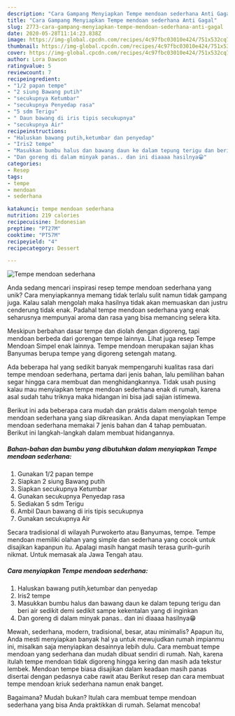 ```yaml
---
description: "Cara Gampang Menyiapkan Tempe mendoan sederhana Anti Gagal"
title: "Cara Gampang Menyiapkan Tempe mendoan sederhana Anti Gagal"
slug: 2773-cara-gampang-menyiapkan-tempe-mendoan-sederhana-anti-gagal
date: 2020-05-28T11:14:23.838Z
image: https://img-global.cpcdn.com/recipes/4c97fbc03010e424/751x532cq70/tempe-mendoan-sederhana-foto-resep-utama.jpg
thumbnail: https://img-global.cpcdn.com/recipes/4c97fbc03010e424/751x532cq70/tempe-mendoan-sederhana-foto-resep-utama.jpg
cover: https://img-global.cpcdn.com/recipes/4c97fbc03010e424/751x532cq70/tempe-mendoan-sederhana-foto-resep-utama.jpg
author: Lora Dawson
ratingvalue: 5
reviewcount: 7
recipeingredient:
- "1/2 papan tempe"
- "2 siung Bawang putih"
- "secukupnya Ketumbar"
- "secukupnya Penyedap rasa"
- "5 sdm Terigu"
- " Daun bawang di iris tipis secukupnya"
- "secukupnya Air"
recipeinstructions:
- "Haluskan bawang putih,ketumbar dan penyedap"
- "Iris2 tempe"
- "Masukkan bumbu halus dan bawang daun ke dalam tepung terigu dan beri air sedikit demi sedikit sampe kekentalan yang di inginkan"
- "Dan goreng di dalam minyak panas.. dan ini diaaaa hasilnya😁"
categories:
- Resep
tags:
- tempe
- mendoan
- sederhana

katakunci: tempe mendoan sederhana 
nutrition: 219 calories
recipecuisine: Indonesian
preptime: "PT27M"
cooktime: "PT57M"
recipeyield: "4"
recipecategory: Dessert

---
```



![Tempe mendoan sederhana](https://img-global.cpcdn.com/recipes/4c97fbc03010e424/751x532cq70/tempe-mendoan-sederhana-foto-resep-utama.jpg)

Anda sedang mencari inspirasi resep tempe mendoan sederhana yang unik? Cara menyiapkannya memang tidak terlalu sulit namun tidak gampang juga. Kalau salah mengolah maka hasilnya tidak akan memuaskan dan justru cenderung tidak enak. Padahal tempe mendoan sederhana yang enak seharusnya mempunyai aroma dan rasa yang bisa memancing selera kita.

Meskipun berbahan dasar tempe dan diolah dengan digoreng, tapi mendoan berbeda dari gorengan tempe lainnya. Lihat juga resep Tempe Mendoan Simpel enak lainnya. Tempe mendoan merupakan sajian khas Banyumas berupa tempe yang digoreng setengah matang.

Ada beberapa hal yang sedikit banyak mempengaruhi kualitas rasa dari tempe mendoan sederhana, pertama dari jenis bahan, lalu pemilihan bahan segar hingga cara membuat dan menghidangkannya. Tidak usah pusing kalau mau menyiapkan tempe mendoan sederhana enak di rumah, karena asal sudah tahu triknya maka hidangan ini bisa jadi sajian istimewa.


Berikut ini ada beberapa cara mudah dan praktis dalam mengolah tempe mendoan sederhana yang siap dikreasikan. Anda dapat menyiapkan Tempe mendoan sederhana memakai 7 jenis bahan dan 4 tahap pembuatan. Berikut ini langkah-langkah dalam membuat hidangannya.

<!--inarticleads1-->

##### Bahan-bahan dan bumbu yang dibutuhkan dalam menyiapkan Tempe mendoan sederhana:

1. Gunakan 1/2 papan tempe
1. Siapkan 2 siung Bawang putih
1. Siapkan secukupnya Ketumbar
1. Gunakan secukupnya Penyedap rasa
1. Sediakan 5 sdm Terigu
1. Ambil  Daun bawang di iris tipis secukupnya
1. Gunakan secukupnya Air


Secara tradisional di wilayah Purwokerto atau Banyumas, tempe. Tempe mendoan memiliki olahan yang simple dan sederhana yang cocok untuk disajikan kapanpun itu. Apalagi masih hangat masih terasa gurih-gurih nikmat. Untuk memasak ala Jawa Tengah atau. 

<!--inarticleads2-->

##### Cara menyiapkan Tempe mendoan sederhana:

1. Haluskan bawang putih,ketumbar dan penyedap
1. Iris2 tempe
1. Masukkan bumbu halus dan bawang daun ke dalam tepung terigu dan beri air sedikit demi sedikit sampe kekentalan yang di inginkan
1. Dan goreng di dalam minyak panas.. dan ini diaaaa hasilnya😁


Mewah, sederhana, modern, tradisional, besar, atau minimalis? Apapun itu, Anda mesti menyiapkan banyak hal ya untuk mewujudkan rumah impianmu ini, misalkan saja menyiapkan desainnya lebih dulu. Cara membuat tempe mendoan yang sederhana dan mudah dibuat sendiri di rumah. Nah, karena itulah tempe mendoan tidak digoreng hingga kering dan masih ada tekstur lembek. Mendoan tempe biasa disajikan dalam keadaan masih panas disertai dengan pedasnya cabe rawit atau Berikut resep dan cara membuat tempe mendoan kriuk sederhana namun enak banget. 

Bagaimana? Mudah bukan? Itulah cara membuat tempe mendoan sederhana yang bisa Anda praktikkan di rumah. Selamat mencoba!
